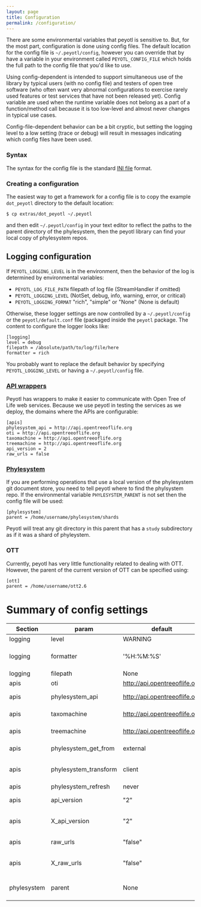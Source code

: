 ```yaml
---
layout: page
title: Configuration
permalink: /configuration/
---
```

There are some environmental variables that peyotl is sensitive to.
But, for the most part, configuration is done using config files.
The default location for the config file is `~/.peyotl/config`, however
you can override that by have a variable in your environment
called `PEYOTL_CONFIG_FILE` which holds the full path to the 
config file that you'd like to use.

Using config-dependent is intended
to support simultaneous use of the library by typical users (with no
config file) and testers of open tree software (who often want very abnormal
configurations to exercise rarely used features or test services that 
have not been released yet). Config variable are used when the runtime variable
does not belong as a part of a function/method call because it is too low-level
and almost never changes in typical use cases.

Config-file-dependent behavior can be a bit cryptic, but setting the logging 
level to a low setting (trace or debug) will result in messages indicating which 
config files have been used.

### Syntax
The syntax for the config file is the standard [INI file](http://en.wikipedia.org/wiki/INI_file) format.

### Creating a configuration
The easiest way to get a framework for a config file is to copy the example `dot_peyotl` directory
to the default location:

    $ cp extras/dot_peyotl ~/.peyotl

and then edit `~/.peyotl/config` in your text editor to reflect the paths to 
the parent directory of the phylesystem, then the peyotl library can find
your local copy of phylesystem repos.

## Logging configuration
If `PEYOTL_LOGGING_LEVEL` is in the environment, then the behavior of 
the log is determined by environmental variables:

* `PEYOTL_LOG_FILE_PATH` filepath of log file (StreamHandler if omitted)
* `PEYOTL_LOGGING_LEVEL` (NotSet, debug, info, warning, error, or critical)
* `PEYOTL_LOGGING_FORMAT`  "rich", "simple" or "None" (None is default)

Otherwise, these logger settings are now controlled by a
 `~/.peyotl/config` or the `peyotl/default.conf` file (packaged inside
 the `peyotl` package. 
 The content to configure
 the logger looks like:


    [logging]
    level = debug
    filepath = /absolute/path/to/log/file/here
    formatter = rich

You probably want to replace the default behavior by specifying
`PEYOTL_LOGGING_LEVEL` or having a `~/.peyotl/config` file.

### [API wrappers](../api-wrappers/)
Peyotl has wrappers to make it easier to communicate with Open Tree 
of Life web services. Because we use peyotl in testing the services
as we deploy, the domains where the APIs are configurable:

    [apis]
    phylesystem_api = http://api.opentreeoflife.org
    oti = http://api.opentreeoflife.org
    taxomachine = http://api.opentreeoflife.org
    treemachine = http://api.opentreeoflife.org
    api_version = 2
    raw_urls = false

### [Phylesystem](../phylesystem)
If you are performing operations that use a local version of the phylesystem 
git document store, you need to tell peyotl where to find the phylsystem repo.
If the environmental variable `PHYLESYSTEM_PARENT` is not set 
then the config file will be used:

    [phylesystem]
    parent = /home/username/phylesystem/shards

Peyotl will treat any git directory in this parent that has a `study` subdirectory as if it was
a shard of phyleystem.

### OTT
Currently, peyotl has very little functionality related to dealing with OTT.
However, the parent of the current version of OTT can be specified using:

    [ott]
    parent = /home/username/ott2.6

# Summary of config settings

| Section | param | default | usage |
|---------|-------|---------|-------|
| logging | level | WARNING | filter for what level of messages are displayed |
| logging | formatter | '%H:%M:%S' | formatter string for messages. See https://docs.python.org/2/library/logging.html#formatter-objects | 
| logging | filepath | None | filepath for log file |
| apis | oti | http://api.opentreeoflife.org | Domain of oti server for wrapper around oti |
| apis | phylesystem_api | http://api.opentreeoflife.org | Domain of phylesystem-api server for wrapper around that service |
| apis | taxomachine | http://api.opentreeoflife.org | Domain of taxomachine server for wrapper around that service |
| apis | treemachine | http://api.opentreeoflife.org | Domain of treemachine server for wrapper around that service |
| apis | phylesystem_get_from | external | source for a phylesystem-api wrapper's study GET operations (choices are "local", "api", and "external") | 
| apis | phylesystem_transform | client | where a phylesystem-api wrapper should perform transformations between different NexSON versions (choices are "client" and "server") |
| apis | phylesystem_refresh | never | when a local phylesystem wrapper should call "git pull" |
| apis | api_version | "2" | "1" to specify use of the <a href="https://github.com/OpenTreeOfLife/opentree/wiki/Open-Tree-of-Life-APIs-V1">v1</a> open tree API rather than api <a href="https://github.com/OpenTreeOfLife/opentree/wiki/Open-Tree-of-Life-APIs">v2</a> in the wrapped apis. |
| apis | X_api_version | "2" | where X = oti, treemachine or taxomachine. Acts like the api_version setting, but overrides it and only affects the wrappers for the indicated service  |
| apis | raw_urls | "false" | "true" to use the default localhost URLs without and proxy-pass magic in the api wrappers |
| apis | X_raw_urls | "false" | where X = oti, treemachine or taxomachine. Acts like the raw_urls setting, but overrides it and only affects the wrappers for the indicated service  |
| phylesystem | parent | None | top-level (usually the shards directory) directory that holds each of the phylesystem-# repos (if you have a local version of these repos) | 
